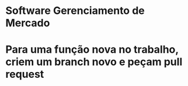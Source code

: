 # Software Gerenciamento de Mercado

# Para uma função nova no trabalho, criem um branch novo e peçam pull request
